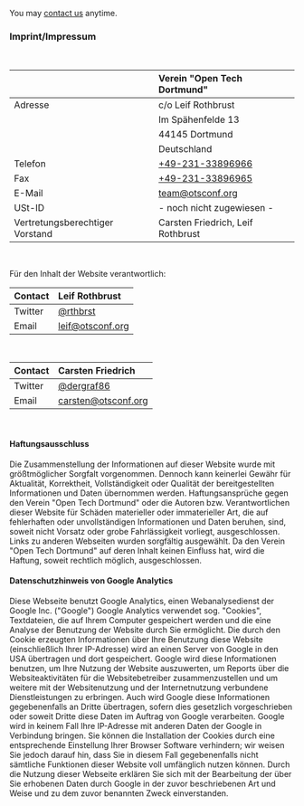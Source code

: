 You may [contact us](mailto:team@otsconf.org) anytime.

### Imprint/Impressum

<br>

|| Verein "Open Tech Dortmund" |
| :- | :- |
| Adresse | c/o Leif Rothbrust |
|| Im Spähenfelde 13 |
|| 44145 Dortmund |
|| Deutschland |
| Telefon | [+49-231-33896966](tel:+4923133896966) |
| Fax | [+49-231-33896965](fax:+4923133896965) |
| E-Mail | [team@otsconf.org](mailto:team@otsconf.org) |
| USt-ID | - noch nicht zugewiesen - |
| Vertretungsberechtiger Vorstand | Carsten Friedrich, Leif Rothbrust |

<br>

Für den Inhalt der Website verantwortlich:

| Contact   | Leif Rothbrust
| :-------- | :-
| Twitter   | [@rthbrst](https://twitter.com/rthbrst)
| Email     | [leif@otsconf.org](mailto:leif@otsconf.org)

<br>

| Contact   | Carsten Friedrich
| :-------- | :-
| Twitter   | [@dergraf86](https://twitter.com/dergraf86)
| Email     | [carsten@otsconf.org](mailto:carsten@otsconf.org)

<br>

#### Haftungsausschluss

Die Zusammenstellung der Informationen auf dieser Website wurde mit größtmöglicher Sorgfalt vorgenommen. Dennoch kann keinerlei Gewähr für Aktualität, Korrektheit, Vollständigkeit oder Qualität der bereitgestellten Informationen und Daten übernommen werden. Haftungsansprüche gegen den Verein "Open Tech Dortmund" oder die Autoren bzw. Verantwortlichen dieser Website für Schäden materieller oder  immaterieller Art, die auf fehlerhaften oder unvollständigen Informationen und Daten beruhen, sind, soweit nicht Vorsatz oder grobe Fahrlässigkeit vorliegt, ausgeschlossen. Links zu anderen Webseiten wurden sorgfältig ausgewählt. Da den Verein "Open Tech Dortmund" auf deren Inhalt keinen Einfluss hat, wird die Haftung, soweit rechtlich möglich, ausgeschlossen.

#### Datenschutzhinweis von Google Analytics

Diese Webseite benutzt Google Analytics, einen Webanalysedienst der Google Inc. ("Google") Google Analytics verwendet sog. "Cookies", Textdateien, die auf Ihrem Computer gespeichert werden und die eine Analyse der Benutzung der Website durch Sie ermöglicht. Die durch den Cookie erzeugten Informationen über Ihre Benutzung diese Website (einschließlich Ihrer IP-Adresse) wird an einen Server von Google in den USA übertragen und dort gespeichert.
Google wird diese Informationen benutzen, um Ihre Nutzung der Website auszuwerten, um Reports über die Websiteaktivitäten für die Websitebetreiber zusammenzustellen und um weitere mit der Websitenutzung und der Internetnutzung verbundene Dienstleistungen zu erbringen. Auch wird Google diese Informationen gegebenenfalls an Dritte übertragen, sofern dies gesetzlich vorgeschrieben oder soweit Dritte diese Daten im Auftrag von Google verarbeiten.
Google wird in keinem Fall Ihre IP-Adresse mit anderen Daten der Google in Verbindung bringen. Sie können die Installation der Cookies durch eine entsprechende Einstellung Ihrer Browser Software verhindern; wir weisen Sie jedoch darauf hin, dass Sie in diesem Fall gegebenenfalls nicht sämtliche Funktionen dieser Website voll umfänglich nutzen können. Durch die Nutzung dieser Webseite erklären Sie sich mit der Bearbeitung der über Sie erhobenen Daten durch Google in der zuvor beschriebenen Art und Weise und zu dem zuvor benannten Zweck einverstanden.
